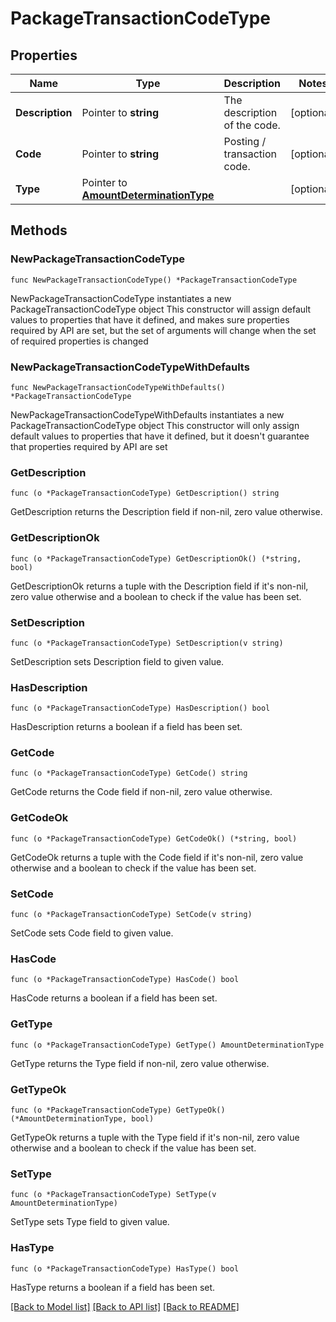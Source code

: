 # PackageTransactionCodeType

## Properties

Name | Type | Description | Notes
------------ | ------------- | ------------- | -------------
**Description** | Pointer to **string** | The description of the code. | [optional] 
**Code** | Pointer to **string** | Posting / transaction code. | [optional] 
**Type** | Pointer to [**AmountDeterminationType**](AmountDeterminationType.md) |  | [optional] 

## Methods

### NewPackageTransactionCodeType

`func NewPackageTransactionCodeType() *PackageTransactionCodeType`

NewPackageTransactionCodeType instantiates a new PackageTransactionCodeType object
This constructor will assign default values to properties that have it defined,
and makes sure properties required by API are set, but the set of arguments
will change when the set of required properties is changed

### NewPackageTransactionCodeTypeWithDefaults

`func NewPackageTransactionCodeTypeWithDefaults() *PackageTransactionCodeType`

NewPackageTransactionCodeTypeWithDefaults instantiates a new PackageTransactionCodeType object
This constructor will only assign default values to properties that have it defined,
but it doesn't guarantee that properties required by API are set

### GetDescription

`func (o *PackageTransactionCodeType) GetDescription() string`

GetDescription returns the Description field if non-nil, zero value otherwise.

### GetDescriptionOk

`func (o *PackageTransactionCodeType) GetDescriptionOk() (*string, bool)`

GetDescriptionOk returns a tuple with the Description field if it's non-nil, zero value otherwise
and a boolean to check if the value has been set.

### SetDescription

`func (o *PackageTransactionCodeType) SetDescription(v string)`

SetDescription sets Description field to given value.

### HasDescription

`func (o *PackageTransactionCodeType) HasDescription() bool`

HasDescription returns a boolean if a field has been set.

### GetCode

`func (o *PackageTransactionCodeType) GetCode() string`

GetCode returns the Code field if non-nil, zero value otherwise.

### GetCodeOk

`func (o *PackageTransactionCodeType) GetCodeOk() (*string, bool)`

GetCodeOk returns a tuple with the Code field if it's non-nil, zero value otherwise
and a boolean to check if the value has been set.

### SetCode

`func (o *PackageTransactionCodeType) SetCode(v string)`

SetCode sets Code field to given value.

### HasCode

`func (o *PackageTransactionCodeType) HasCode() bool`

HasCode returns a boolean if a field has been set.

### GetType

`func (o *PackageTransactionCodeType) GetType() AmountDeterminationType`

GetType returns the Type field if non-nil, zero value otherwise.

### GetTypeOk

`func (o *PackageTransactionCodeType) GetTypeOk() (*AmountDeterminationType, bool)`

GetTypeOk returns a tuple with the Type field if it's non-nil, zero value otherwise
and a boolean to check if the value has been set.

### SetType

`func (o *PackageTransactionCodeType) SetType(v AmountDeterminationType)`

SetType sets Type field to given value.

### HasType

`func (o *PackageTransactionCodeType) HasType() bool`

HasType returns a boolean if a field has been set.


[[Back to Model list]](../README.md#documentation-for-models) [[Back to API list]](../README.md#documentation-for-api-endpoints) [[Back to README]](../README.md)


